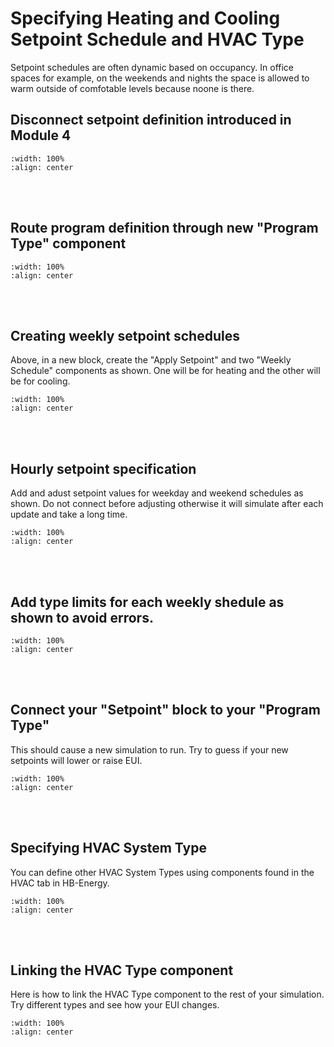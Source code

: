 # Specifying Heating and Cooling Setpoint Schedule and HVAC Type
Setpoint schedules are often dynamic based on occupancy. In office spaces for example, on the weekends and nights the space is allowed to warm outside of comfotable levels because noone is there. 

## Disconnect setpoint definition introduced in Module 4
```{image} ../_static/spec2/spec2_1.png
:width: 100%
:align: center
```
<br/><br/>

## Route program definition through new "Program Type" component
```{image} ../_static/spec2/spec2_2.png
:width: 100%
:align: center
```
<br/><br/>

## Creating weekly setpoint schedules
Above, in a new block, create the "Apply Setpoint" and two "Weekly Schedule" components as shown. One will be for heating and the other will be for cooling.

```{image} ../_static/spec2/spec2_3.png
:width: 100%
:align: center
```
<br/><br/>

## Hourly setpoint specification
Add and adust setpoint values for weekday and weekend schedules as shown. Do not connect before adjusting otherwise it will simulate after each update and take a long time. 

```{image} ../_static/spec2/spec2_4.png
:width: 100%
:align: center
```
<br/><br/>

## Add type limits for each weekly shedule as shown to avoid errors.
```{image} ../_static/spec2/spec2_5.png
:width: 100%
:align: center
```
<br/><br/>

## Connect your "Setpoint" block to your "Program Type"
This should cause a new simulation to run. Try to guess if your new setpoints will lower or raise EUI. 

```{image} ../_static/spec2/spec2_6.png
:width: 100%
:align: center
```
<br/><br/>

## Specifying HVAC System Type
You can define other HVAC System Types using components found in the HVAC tab in HB-Energy. 

```{image} ../_static/spec2/spec2_7.png
:width: 100%
:align: center
```
<br/><br/>

## Linking the HVAC Type component
Here is how to link the HVAC Type component to the rest of your simulation. Try different types and see how your EUI changes. 

```{image} ../_static/spec2/spec2_8.png
:width: 100%
:align: center
```
<br/><br/>
